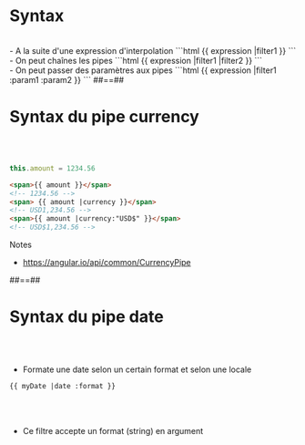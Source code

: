 <!-- .slide: class="sfeir-basic-slide with-code" -->
# Syntax
<br>
- A la suite d'une expression d'interpolation
```html
<span> {{ expression |filter1 }}</span>
```
<br>
- On peut chaînes les pipes
```html
<span> {{ expression |filter1 |filter2 }}</span>
```
<br>
- On peut passer des paramètres aux pipes
```html
<span>{{ expression |filter1 :param1 :param2 }}</span>
```
##==##

<!-- .slide: class="sfeir-basic-slide with-code" -->
# Syntax du pipe currency
<br><br>
```typescript
this.amount = 1234.56
```
<!-- .element: class="big-code" -->
```html
<span>{{ amount }}</span>
<!-- 1234.56 -->
<span> {{ amount |currency }}</span>
<!-- USD1,234.56 -->
<span>{{ amount |currency:"USD$" }}</span>
<!-- USD$1,234.56 -->
```
<!-- .element: class="big-code" -->
Notes
- https://angular.io/api/common/CurrencyPipe

##==##

<!-- .slide: class="sfeir-basic-slide with-code" -->
# Syntax du pipe date
<br><br>
- Formate une date selon un certain format et selon une locale
```html
{{ myDate |date :format }}
```
<!-- .element: class="big-code" -->
<br><br>
- Ce filtre accepte un format (string) en argument
